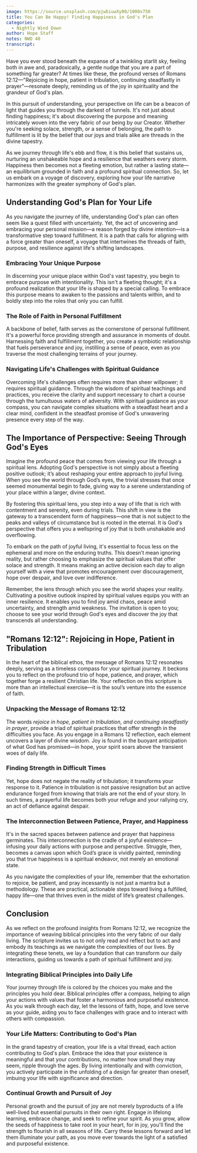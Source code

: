 ```yaml
---
image: https://source.unsplash.com/pjwbiuwXy00/1000x750
title: You Can Be Happy! Finding Happiness in God's Plan
categories:
  - Nightly Wind Down
author: Hope Staff
notes: NWD 40
transcript:
---
```

Have you ever stood beneath the expanse of a twinkling starlit sky, feeling both in awe and, paradoxically, a gentle nudge that you are a part of something far greater? At times like these, the profound verses of Romans 12:12—"Rejoicing in hope, patient in tribulation, continuing steadfastly in prayer"—resonate deeply, reminding us of the joy in spirituality and the grandeur of God's plan.

In this pursuit of understanding, your perspective on life can be a beacon of light that guides you through the darkest of tunnels. It's not just about finding happiness; it's about discovering the purpose and meaning intricately woven into the very fabric of our being by our Creator. Whether you're seeking solace, strength, or a sense of belonging, the path to fulfillment is lit by the belief that our joys and trials alike are threads in the divine tapestry.

As we journey through life's ebb and flow, it is this belief that sustains us, nurturing an unshakeable hope and a resilience that weathers every storm. Happiness then becomes not a fleeting emotion, but rather a lasting state—an equilibrium grounded in faith and a profound spiritual connection. So, let us embark on a voyage of discovery, exploring how your life narrative harmonizes with the greater symphony of God's plan.

## **Understanding God's Plan for Your Life**

As you navigate the journey of life, understanding God's plan can often seem like a quest filled with uncertainty. Yet, the act of uncovering and embracing your personal mission—a reason forged by divine intention—is a transformative step toward fulfillment. It is a path that calls for aligning with a force greater than oneself, a voyage that intertwines the threads of faith, purpose, and resilience against life's shifting landscapes.

### **Embracing Your Unique Purpose**

In discerning your unique place within God's vast tapestry, you begin to embrace purpose with intentionality. This isn't a fleeting thought; it's a profound realization that your life is shaped by a special calling. To embrace this purpose means to awaken to the passions and talents within, and to boldly step into the roles that only you can fulfill.

### **The Role of Faith in Personal Fulfillment**

A backbone of belief, faith serves as the cornerstone of personal fulfillment. It's a powerful force providing strength and assurance in moments of doubt. Harnessing faith and fulfillment together, you create a symbiotic relationship that fuels perseverance and joy, instilling a sense of peace, even as you traverse the most challenging terrains of your journey.

### **Navigating Life's Challenges with Spiritual Guidance**

Overcoming life's challenges often requires more than sheer willpower; it requires spiritual guidance. Through the wisdom of spiritual teachings and practices, you receive the clarity and support necessary to chart a course through the tumultuous waters of adversity. With spiritual guidance as your compass, you can navigate complex situations with a steadfast heart and a clear mind, confident in the steadfast promise of God's unwavering presence every step of the way.

## **The Importance of Perspective: Seeing Through God's Eyes**

Imagine the profound peace that comes from viewing your life through a spiritual lens. Adopting God's perspective is not simply about a fleeting positive outlook; it’s about reshaping your entire approach to joyful living. When you see the world through God’s eyes, the trivial stresses that once seemed monumental begin to fade, giving way to a serene understanding of your place within a larger, divine context.

By fostering this spiritual lens, you step into a way of life that is rich with contentment and serenity, even during trials. This shift in view is the gateway to a transcendent form of happiness—one that is not subject to the peaks and valleys of circumstance but is rooted in the eternal. It is God's perspective that offers you a wellspring of joy that is both unshakable and overflowing.

To embark on the path of joyful living, it's essential to focus less on the ephemeral and more on the enduring truths. This doesn’t mean ignoring reality, but rather choosing to emphasize the spiritual values that offer solace and strength. It means making an active decision each day to align yourself with a view that promotes encouragement over discouragement, hope over despair, and love over indifference.

Remember, the lens through which you see the world shapes your reality. Cultivating a positive outlook inspired by spiritual values equips you with an inner resilience. It enables you to find joy amid chaos, peace amid uncertainty, and strength amid weakness. The invitation is open to you; choose to see your world through God's eyes and discover the joy that transcends all understanding.

## **"Romans 12:12": Rejoicing in Hope, Patient in Tribulation**

In the heart of the biblical ethos, the message of Romans 12:12 resonates deeply, serving as a timeless compass for your spiritual journey. It beckons you to reflect on the profound trio of hope, patience, and prayer, which together forge a resilient Christian life. Your reflection on this scripture is more than an intellectual exercise—it is the soul’s venture into the essence of faith.

### **Unpacking the Message of Romans 12:12**

The words&nbsp;*rejoice in hope, patient in tribulation, and continuing steadfastly in prayer*, provide a triad of spiritual practices that offer strength in the difficulties you face. As you engage in a Romans 12 reflection, each element uncovers a layer of divine wisdom. Joy is found in the buoyant anticipation of what God has promised—in hope, your spirit soars above the transient woes of daily life.

### **Finding Strength in Difficult Times**

Yet, hope does not negate the reality of tribulation; it transforms your response to it. Patience in tribulation is not passive resignation but an active endurance forged from knowing that trials are not the end of your story. In such times, a prayerful life becomes both your refuge and your rallying cry, an act of defiance against despair.

### **The Interconnection Between Patience, Prayer, and Happiness**

It's in the sacred spaces between patience and prayer that happiness germinates. This interconnection is the cradle of a joyful existence—infusing your daily actions with purpose and perspective. Struggle, then, becomes a canvas upon which God’s grace is vividly painted, reminding you that true happiness is a spiritual endeavor, not merely an emotional state.

As you navigate the complexities of your life, remember that the exhortation to rejoice, be patient, and pray incessantly is not just a mantra but a methodology. These are practical, actionable steps toward living a fulfilled, happy life—one that thrives even in the midst of life’s greatest challenges.

## **Conclusion**

As we reflect on the profound insights from Romans 12:12, we recognize the importance of weaving biblical principles into the very fabric of our daily living. The scripture invites us to not only read and reflect but to act and embody its teachings as we navigate the complexities of our lives. By integrating these tenets, we lay a foundation that can transform our daily interactions, guiding us towards a path of spiritual fulfillment and joy.

### **Integrating Biblical Principles into Daily Life**

Your journey through life is colored by the choices you make and the principles you hold dear. Biblical principles offer a compass, helping to align your actions with values that foster a harmonious and purposeful existence. As you walk through each day, let the lessons of faith, hope, and love serve as your guide, aiding you to face challenges with grace and to interact with others with compassion.

### **Your Life Matters: Contributing to God's Plan**

In the grand tapestry of creation, your life is a vital thread, each action contributing to God's plan. Embrace the idea that your existence is meaningful and that your contributions, no matter how small they may seem, ripple through the ages. By living intentionally and with conviction, you actively participate in the unfolding of a design far greater than oneself, imbuing your life with significance and direction.

### **Continual Growth and Pursuit of Joy**

Personal growth and the pursuit of joy are not merely byproducts of a life well-lived but essential pursuits in their own right. Engage in lifelong learning, embrace change, and seek to refine your spirit. As you grow, allow the seeds of happiness to take root in your heart, for in joy, you'll find the strength to flourish in all seasons of life. Carry these lessons forward and let them illuminate your path, as you move ever towards the light of a satisfied and purposeful existence.